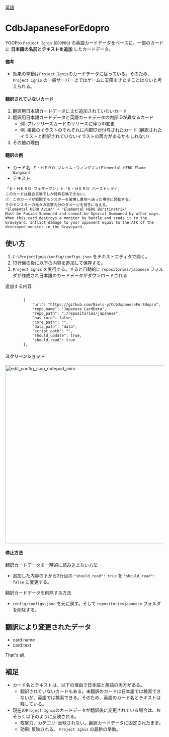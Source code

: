 [英語](README.md)

# CdbJapaneseForEdopro

YGOPro `Project Ignis` (`EDOPRO`) の英語カードデータをベースに、一部のカードに **日本語の名前とテキストを追加** したカードデータ。

#### 備考

* 効果の挙動は`Project Ignis`のカードデータに従っている。そのため、`Project Ignis` の一般サーバー上ではゲームに支障をきたすことはないと考えられる。
 
#### 翻訳されていないカード

1. 翻訳用日本語カードデータにまだ追加されていないカード
1. 翻訳用日本語カードデータと英語カードデータの内部IDが異なるカード
   * 例. プレリリースカードのリリースに伴うID変更
   * 例. 複数のイラストのそれぞれに内部IDが付与されたカード (翻訳されたイラストと翻訳されていないイラストの両方があるかもしれない)
1. その他の理由

#### 翻訳の例

* カード名: `Ｅ・ＨＥＲＯ フレイム・ウィングマン(Elemental HERO Flame Wingman)`
* テキスト:
```
「Ｅ・ＨＥＲＯ フェザーマン」＋「Ｅ・ＨＥＲＯ バーストレディ」
このカードは融合召喚でしか特殊召喚できない。
①：このカードが戦闘でモンスターを破壊し墓地へ送った場合に発動する。
そのモンスターの元々の攻撃力分のダメージを相手に与える。
"Elemental HERO Avian" + "Elemental HERO Burstinatrix"
Must be Fusion Summoned and cannot be Special Summoned by other ways. When this card destroys a monster by battle and sends it to the Graveyard: Inflict damage to your opponent equal to the ATK of the destroyed monster in the Graveyard.
```

## 使い方

1. `C:\ProjectIgnis/config/configs.json` をテキストエディタで開く。
1. 13行目の後に以下の内容を追加して保存する。
1. `Project Ignis` を実行する。すると自動的に `repositories/japanese` フォルダが作成され日本語のカードデータがダウンロードされる

追加する内容
```

		{
			"url": "https://github.com/Niels-y/CdbJapaneseForEdopro",
			"repo_name": "Japanese CardData",
			"repo_path": "./repositories/japanese",
			"has_core": false,
			"core_path": "",
			"data_path": "data",
			"script_path": "",
			"should_update": true,
			"should_read": true
		},
```

#### スクリーンショット

<img width="564" alt="edit_config_json_notepad_mini" src="https://user-images.githubusercontent.com/72937182/96492130-21f7cf80-127e-11eb-8334-12a9de35da60.png">

#### 停止方法

翻訳カードデータを一時的に読み込まない方法
* 追加した内容の下から2行目の `"should_read": true` を `"should_read": false` に変更する。

翻訳カードデータを削除する方法
* `config/configs.json` を元に戻す。そして `repositoriesjapanese` フォルダを削除する。

## 翻訳により変更されたデータ

* card name
* card text

That's all.

## 補足
* カード名とテキストは、以下の理由で日本語と英語の両方がある。
  * 翻訳されていないカードもある。未翻訳のカードは日本語では検索できないが、英語では検索できる。そのため、英語のカード名とテキストは残している。
* 現在の`Project Ignis`のカードデータが翻訳後に変更されている場合は、おそらく以下のように反映される。
  * 攻撃力、カテゴリ: 反映されない。翻訳カードデータに固定されたまま。
  * 効果: 反映される。 `Project Ignis` の最新の挙動。

